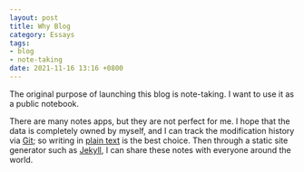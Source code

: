 ```yaml
---
layout: post
title: Why Blog
category: Essays
tags:
- blog
- note-taking
date: 2021-11-16 13:16 +0800
---
```

The original purpose of launching this blog is note-taking. I want to use it as a public notebook.

There are many notes apps, but they are not perfect for me. I hope that the data is completely owned by myself, and I can track the modification history via [Git](https://git-scm.com/); so writing in [plain text](https://en.wikipedia.org/wiki/Plain_text) is the best choice. Then through a static site generator such as [Jekyll](https://jekyllrb.com/), I can share these notes with everyone around the world.
